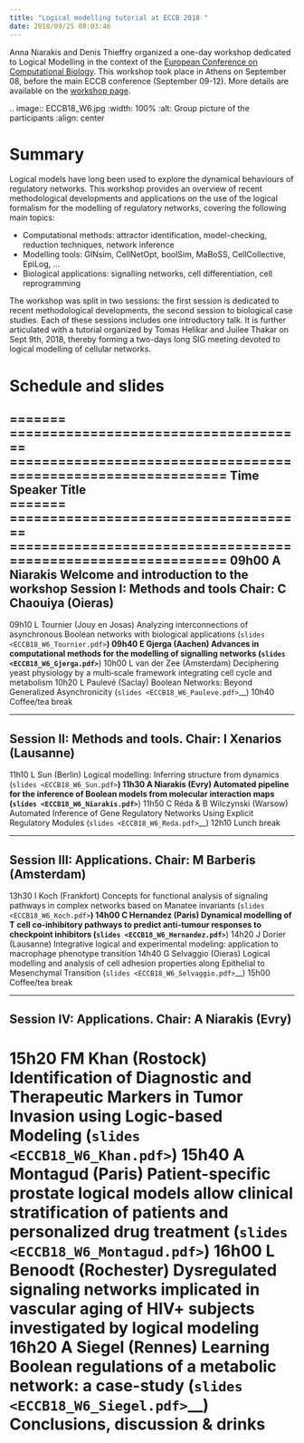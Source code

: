 ```yaml
---
title: "Logical modelling tutorial at ECCB 2018 "
date: 2018/09/25 08:03:46
---
```


Anna Niarakis and Denis Thieffry organized a one-day workshop dedicated to Logical Modelling in the context of the
[European Conference on Computational Biology](http://eccb18.org).
This workshop took place in Athens on September 08, before the main ECCB conference (September 09-12).
More details are available on the [workshop page](http://eccb18.org/workshop-6).


.. image:: ECCB18_W6.jpg
   :width: 100%
   :alt: Group picture of the participants
   :align: center


Summary
=======

Logical models have long been used to explore the dynamical behaviours of regulatory networks.
This workshop provides an overview of recent methodological developments and applications on the
use of the logical formalism for the modelling of regulatory networks, covering the following main topics:

* Computational methods: attractor identification, model-checking, reduction techniques, network inference
* Modelling tools: GINsim, CellNetOpt, boolSim, MaBoSS, CellCollective, EpiLog, ...
* Biological applications: signalling networks, cell differentiation, cell reprogramming

The workshop was split in two sessions: the first session is dedicated to recent methodological developments,
the second session to biological case studies. Each of these sessions includes one introductory talk.
It is further articulated with a tutorial organized by Tomas Helikar and Juilee Thakar on Sept 9th, 2018,
thereby forming a two-days long SIG meeting devoted to logical modelling of cellular networks.


Schedule and slides
===================


=======  =====================================  ==============================================================
  Time   Speaker                                Title                                                         
=======  =====================================  ==============================================================
09h00    A Niarakis                             Welcome and introduction to the workshop
**Session I: Methods and tools** Chair: C Chaouiya (Oieras)
--------------------------------------------------------------------------------------------------------------
09h10    L Tournier (Jouy en Josas)             Analyzing interconnections of asynchronous Boolean networks with biological applications  (`slides <ECCB18_W6_Tournier.pdf>`__)
09h40    E Gjerga (Aachen)                      Advances in computational methods for the modelling of signalling networks (`slides <ECCB18_W6_Gjerga.pdf>`__)
10h00    L van der Zee (Amsterdam)              Deciphering yeast physiology by a multi‐scale framework integrating cell cycle and metabolism
10h20    L Paulevé (Saclay)                     Boolean Networks: Beyond Generalized Asynchronicity (`slides <ECCB18_W6_Pauleve.pdf>`__)
10h40    Coffee/tea break
-------  -----------------------------------------------------------------------------------------------------
**Session II: Methods and tools.** Chair: I Xenarios (Lausanne)
--------------------------------------------------------------------------------------------------------------
11h10    L Sun (Berlin)                         Logical modelling: Inferring structure from dynamics (`slides <ECCB18_W6_Sun.pdf>`__)
11h30    A Niarakis (Evry)                      Automated pipeline for the inference of Boolean models from molecular interaction maps (`slides <ECCB18_W6_Niarakis.pdf>`__)
11h50    C Réda & B Wilczynski (Warsow)         Automated Inference of Gene Regulatory Networks Using Explicit Regulatory Modules (`slides <ECCB18_W6_Reda.pdf>`__)
12h10    Lunch break
-------  -----------------------------------------------------------------------------------------------------
**Session III: Applications.** Chair: M Barberis (Amsterdam)
--------------------------------------------------------------------------------------------------------------
13h30    I Koch (Frankfort)                     Concepts for functional analysis of signaling pathways in complex networks based on Manatee invariants (`slides <ECCB18_W6_Koch.pdf>`__)
14h00    C Hernandez (Paris)                    Dynamical modelling of T cell co-inhibitory pathways to predict anti-tumour responses to checkpoint inhibitors (`slides <ECCB18_W6_Hernandez.pdf>`__)
14h20    J Dorier (Lausanne)                    Integrative logical and experimental modeling: application to macrophage phenotype transition
14h40    G Selvaggio (Oieras)                   Logical modelling and analysis of cell adhesion properties along Epithelial to Mesenchymal Transition (`slides <ECCB18_W6_Selvaggio.pdf>`__)
15h00    Coffee/tea break
-------  -----------------------------------------------------------------------------------------------------
**Session IV: Applications.** Chair: A Niarakis (Evry)
--------------------------------------------------------------------------------------------------------------
15h20    FM Khan (Rostock)                      Identification of Diagnostic and Therapeutic Markers in Tumor Invasion using Logic-based Modeling (`slides <ECCB18_W6_Khan.pdf>`__)
15h40    A Montagud (Paris)                     Patient-specific prostate logical models allow clinical stratification of patients and personalized drug treatment (`slides <ECCB18_W6_Montagud.pdf>`__)
16h00    L Benoodt (Rochester)                  Dysregulated signaling networks implicated in vascular aging of HIV+ subjects investigated by logical modeling
16h20    A Siegel (Rennes)                      Learning Boolean regulations of a metabolic network: a case-study (`slides <ECCB18_W6_Siegel.pdf>`__)
**Conclusions, discussion & drinks**
==============================================================================================================




